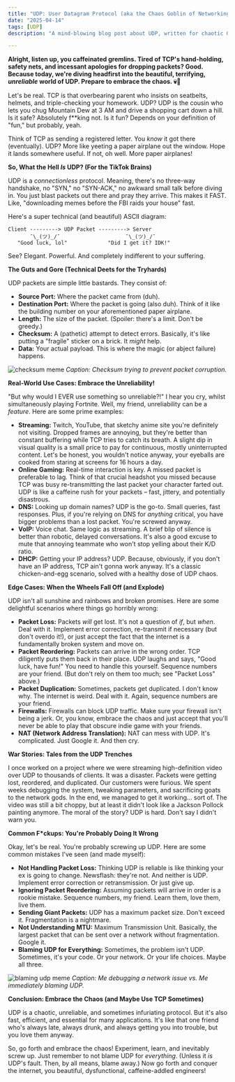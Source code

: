 ```yaml
---
title: "UDP: User Datagram Protocol (aka the Chaos Goblin of Networking)"
date: "2025-04-14"
tags: [UDP]
description: "A mind-blowing blog post about UDP, written for chaotic Gen Z engineers who probably just Googled 'why is my game lagging?'"

---
```


**Alright, listen up, you caffeinated gremlins. Tired of TCP's hand-holding, safety nets, and incessant apologies for dropping packets? Good. Because today, we're diving headfirst into the beautiful, terrifying, *unreliable* world of UDP. Prepare to embrace the chaos. 💀🙏**

Let's be real. TCP is that overbearing parent who insists on seatbelts, helmets, and triple-checking your homework. UDP? UDP is the cousin who lets you chug Mountain Dew at 3 AM and drive a shopping cart down a hill. Is it safe? Absolutely f\*\*king not. Is it fun? Depends on your definition of "fun," but probably, yeah.

Think of TCP as sending a registered letter. You *know* it got there (eventually). UDP? More like yeeting a paper airplane out the window. Hope it lands somewhere useful. If not, oh well. More paper airplanes!

**So, What the Hell *Is* UDP? (For the TikTok Brains)**

UDP is a *connectionless* protocol. Meaning, there's no three-way handshake, no "SYN," no "SYN-ACK," no awkward small talk before diving in. You just blast packets out there and pray they arrive. This makes it FAST. Like, "downloading memes before the FBI raids your house" fast.

Here's a super technical (and beautiful) ASCII diagram:

```
Client ---------> UDP Packet ---------> Server
       ¯\_(ツ)_/¯                     ¯\_(ツ)_/¯
   "Good luck, lol"             "Did I get it? IDK!"
```

See? Elegant. Powerful. And completely indifferent to your suffering.

**The Guts and Gore (Technical Deets for the Tryhards)**

UDP packets are simple little bastards. They consist of:

*   **Source Port:** Where the packet came from (duh).
*   **Destination Port:** Where the packet is going (also duh). Think of it like the building number on your aforementioned paper airplane.
*   **Length:** The size of the packet. (Spoiler: there's a limit. Don't be greedy.)
*   **Checksum:** A (pathetic) attempt to detect errors. Basically, it's like putting a "fragile" sticker on a brick. It *might* help.
*   **Data:** Your actual payload. This is where the magic (or abject failure) happens.

![checksum meme](https://i.imgflip.com/49038d.jpg)
*Caption: Checksum trying to prevent packet corruption.*

**Real-World Use Cases: Embrace the Unreliability!**

"But why would I EVER use something so unreliable?!" I hear you cry, whilst simultaneously playing Fortnite. Well, my friend, unreliability can be a *feature*. Here are some prime examples:

*   **Streaming:** Twitch, YouTube, that sketchy anime site you're definitely not visiting. Dropped frames are annoying, but they're better than constant buffering while TCP tries to catch its breath. A slight dip in visual quality is a small price to pay for continuous, mostly uninterrupted content. Let's be honest, you wouldn't notice anyway, your eyeballs are cooked from staring at screens for 16 hours a day.
*   **Online Gaming:** Real-time interaction is key. A missed packet is preferable to lag. Think of that crucial headshot you missed because TCP was busy re-transmitting the last packet your character farted out. UDP is like a caffeine rush for your packets – fast, jittery, and potentially disastrous.
*   **DNS:** Looking up domain names? UDP is the go-to. Small queries, fast responses. Plus, if you're relying on DNS for *anything* critical, you have bigger problems than a lost packet. You're screwed anyway.
*   **VoIP:** Voice chat. Same logic as streaming. A brief blip of silence is better than robotic, delayed conversations. It's also a good excuse to mute that annoying teammate who won't stop yelling about their K/D ratio.
*   **DHCP:** Getting your IP address? UDP. Because, obviously, if you don't have an IP address, TCP ain't gonna work anyway. It's a classic chicken-and-egg scenario, solved with a healthy dose of UDP chaos.

**Edge Cases: When the Wheels Fall Off (and Explode)**

UDP isn't all sunshine and rainbows and broken promises. Here are some delightful scenarios where things go horribly wrong:

*   **Packet Loss:** Packets *will* get lost. It's not a question of *if*, but *when*. Deal with it. Implement error correction, re-transmit if necessary (but don't overdo it!), or just accept the fact that the internet is a fundamentally broken system and move on.
*   **Packet Reordering:** Packets can arrive in the wrong order. TCP diligently puts them back in their place. UDP laughs and says, "Good luck, have fun!" You need to handle this yourself. Sequence numbers are your friend. (But don't rely on them too much; see "Packet Loss" above.)
*   **Packet Duplication:** Sometimes, packets get duplicated. I don't know why. The internet is weird. Deal with it. Again, sequence numbers are your friend.
*   **Firewalls:** Firewalls can block UDP traffic. Make sure your firewall isn't being a jerk. Or, you know, embrace the chaos and just accept that you'll never be able to play that obscure indie game with your friends.
*   **NAT (Network Address Translation):** NAT can mess with UDP. It's complicated. Just Google it. And then cry.

**War Stories: Tales from the UDP Trenches**

I once worked on a project where we were streaming high-definition video over UDP to thousands of clients. It was a disaster. Packets were getting lost, reordered, and duplicated. Our customers were furious. We spent weeks debugging the system, tweaking parameters, and sacrificing goats to the network gods. In the end, we managed to get it working… sort of. The video was still a bit choppy, but at least it didn't look like a Jackson Pollock painting anymore. The moral of the story? UDP is hard. Don't say I didn't warn you.

**Common F\*ckups: You're Probably Doing It Wrong**

Okay, let's be real. You're probably screwing up UDP. Here are some common mistakes I've seen (and made myself):

*   **Not Handling Packet Loss:** Thinking UDP is reliable is like thinking your ex is going to change. Newsflash: they're not. And neither is UDP. Implement error correction or retransmission. Or just give up.
*   **Ignoring Packet Reordering:** Assuming packets will arrive in order is a rookie mistake. Sequence numbers, my friend. Learn them, love them, live them.
*   **Sending Giant Packets:** UDP has a maximum packet size. Don't exceed it. Fragmentation is a nightmare.
*   **Not Understanding MTU:** Maximum Transmission Unit. Basically, the largest packet that can be sent over a network without fragmentation. Google it.
*   **Blaming UDP for Everything:** Sometimes, the problem isn't UDP. Sometimes, it's your code. Or your network. Or your life choices. Maybe all three.

![blaming udp meme](https://i.imgflip.com/3t4y6t.jpg)
*Caption: Me debugging a network issue vs. Me immediately blaming UDP.*

**Conclusion: Embrace the Chaos (and Maybe Use TCP Sometimes)**

UDP is a chaotic, unreliable, and sometimes infuriating protocol. But it's also fast, efficient, and essential for many applications. It's like that one friend who's always late, always drunk, and always getting you into trouble, but you love them anyway.

So, go forth and embrace the chaos! Experiment, learn, and inevitably screw up. Just remember to not blame UDP for *everything*. (Unless it *is* UDP's fault. Then, by all means, blame away.) Now go forth and conquer the internet, you beautiful, dysfunctional, caffeine-addled engineers!
